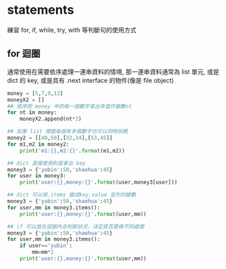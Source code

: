 # statements

練習 for, if, while, try, with 等判斷句的使用方式

## for 迴圈
通常使用在需要依序處理一連串資料的情境, 那一連串資料通常為 list 單元, 或是 dict 的 key, 或是具有 .next interface 的物件(像是 file object)
```python
money = [5,7,9,12]
moneyX2 = []
## 依序把 money 中的每一個數字拿出來當作變數nt
for nt in money:
    moneyX2.append(nt*2)

## 如果 list 裡面每個有多個數字也可以同時拆開
money2 = [[40,50],[32,34],[53,45]]
for m1,m2 in money2:
    print('m1:{},m2:{}'.format(m1,m2))

## dict 直接使用則是拿出 key
money3 = {'yubin':50,'shaohua':45}
for user in money3:
    print('user:{},money:{}'.format(user,money3[user]))

## dict 可以用.items 變成key,value 並列的變數
money3 = {'yubin':50,'shaohua':45}
for user,mm in money3.items():
    print('user:{},money:{}'.format(user,mm))

## if 可以放在迴圈內去判斷狀況，決定是否要做不同處理
money3 = {'yubin':50,'shaohua':45}
for user,mm in money3.items():
    if user=='yubin':
        mm=mm*2
    print('user:{},money:{}'.format(user,mm))

```
